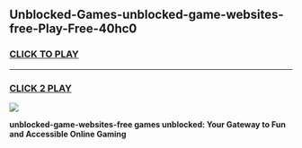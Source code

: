 
## Unblocked-Games-unblocked-game-websites-free-Play-Free-40hc0
<h3>
<a href="https://premium76.site?title=unblocked-game-websites-free&ref=22A">CLICK TO PLAY</a></h3>
<hr>

<h3>
<a href="https://premium76.site?title=unblocked-game-websites-free&ref=22A">CLICK 2 PLAY</a>
  
</h3>

<a href="https://premium76.site?title=unblocked-game-websites-free&ref=22A"><img src="https://clearcache.store/games.png"></a>


**unblocked-game-websites-free games unblocked: Your Gateway to Fun and Accessible Online Gaming**
